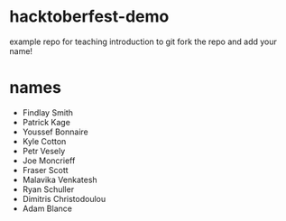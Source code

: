 # hacktoberfest-demo
example repo for teaching introduction to git
fork the repo and add your name!
# names
- Findlay Smith
- Patrick Kage
- Youssef Bonnaire
- Kyle Cotton
- Petr Vesely
- Joe Moncrieff
- Fraser Scott
- Malavika Venkatesh
- Ryan Schuller
- Dimitris Christodoulou
- Adam Blance
